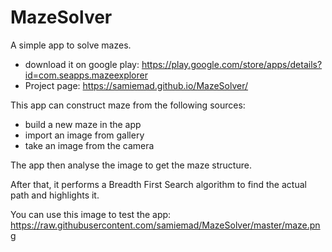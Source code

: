 # MazeSolver

A simple app to solve mazes.
- download it on google play: https://play.google.com/store/apps/details?id=com.seapps.mazeexplorer
- Project page: https://samiemad.github.io/MazeSolver/

This app can construct maze from the following sources:
* build a new maze in the app
* import an image from gallery
* take an image from the camera

The app then analyse the image to get the maze structure.

After that, it performs a Breadth First Search algorithm to find the actual path and highlights it.

You can use this image to test the app:
https://raw.githubusercontent.com/samiemad/MazeSolver/master/maze.png
